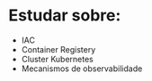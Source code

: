 # Estudar sobre: 
- IAC
- Container Registery 
- Cluster Kubernetes
- Mecanismos de observabilidade 
